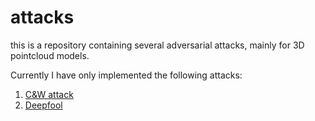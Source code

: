 # attacks
this is a repository containing several adversarial attacks, mainly for 3D pointcloud models.

Currently I have only implemented the following attacks:

<ol>
<li><a href = "https://arxiv.org/abs/1608.04644"> C&W attack</a> </li>
<li><a href = "https://arxiv.org/abs/1511.04599"> Deepfool</a> </li>
</ol>
